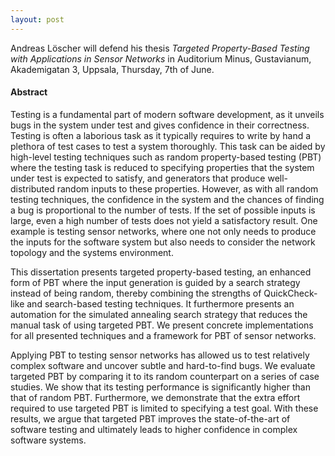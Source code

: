```yaml
---
layout: post
---
```


Andreas Löscher will defend his thesis _Targeted Property-Based Testing with Applications in Sensor Networks_ in Auditorium Minus, Gustavianum, Akademigatan 3, Uppsala, Thursday, 7th of June.

#### Abstract

Testing is a fundamental part of modern software development, as it unveils bugs in the system under test and gives confidence in their correctness. Testing is often a laborious task as it typically requires to write by hand a plethora of test cases to test a system thoroughly. This task can be aided by high-level testing techniques such as random property-based testing (PBT) where the testing task is reduced to specifying properties that the system under test is expected to satisfy, and generators that produce well-distributed random inputs to these properties. However, as with all random testing techniques, the confidence in the system and the chances of finding a bug is proportional to the number of tests. If the set of possible inputs is large, even a high number of tests does not yield a satisfactory result. One example is testing sensor networks, where one not only needs to produce the inputs for the software system but also needs to consider the network topology and the systems environment.

This dissertation presents targeted property-based testing, an enhanced form of PBT where the input generation is guided by a search strategy instead of being random, thereby combining the strengths of QuickCheck-like and search-based testing techniques. It furthermore presents an automation for the simulated annealing search strategy that reduces the manual task of using targeted PBT. We present concrete implementations for all presented techniques and a framework for PBT of sensor networks.

Applying PBT to testing sensor networks has allowed us to test relatively complex software and uncover subtle and hard-to-find bugs. We evaluate targeted PBT by comparing it to its random counterpart on a series of case studies. We show that its testing performance is significantly higher than that of random PBT. Furthermore, we demonstrate that the extra effort required to use targeted PBT is limited to specifying a test goal. With these results, we argue that targeted PBT improves the state-of-the-art of software testing and ultimately leads to higher confidence in complex software systems.

